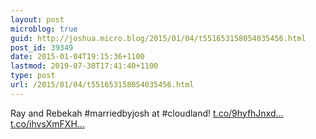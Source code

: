 ```yaml
---
layout: post
microblog: true
guid: http://joshua.micro.blog/2015/01/04/t551653158054035456.html
post_id: 39349
date: 2015-01-04T19:15:36+1100
lastmod: 2019-07-30T17:41:40+1100
type: post
url: /2015/01/04/t551653158054035456.html
---
```

Ray and Rebekah #marriedbyjosh at #cloudland! [t.co/9hyfhJnxd...](http://t.co/9hyfhJnxd7) [t.co/ihvsXmFXH...](http://t.co/ihvsXmFXH5)
